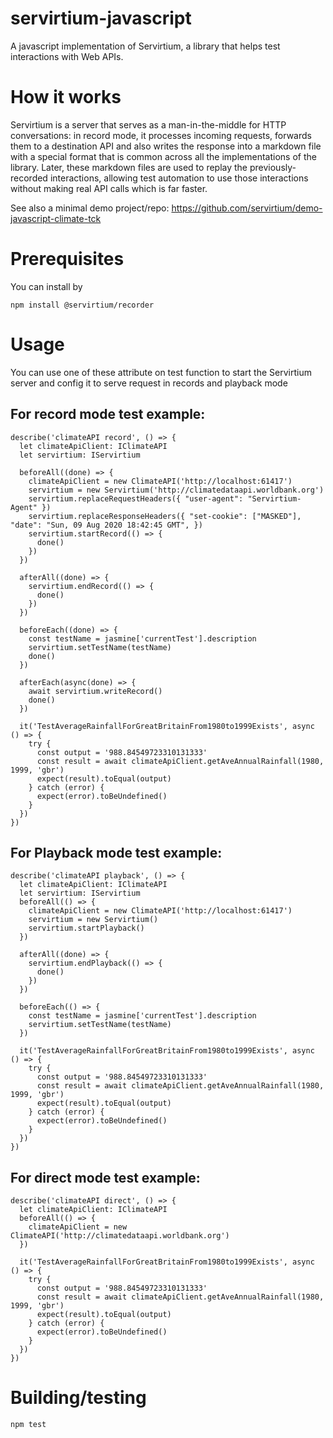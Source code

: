# servirtium-javascript

A javascript implementation of Servirtium, a library that helps test interactions with Web APIs.

# How it works

Servirtium is a server that serves as a man-in-the-middle for HTTP conversations: in record mode, it processes incoming requests, forwards them to a 
destination API and also writes the response into a markdown file with a special format that is common across all the 
implementations of the library. Later, these markdown files are used to replay the previously-recorded interactions, allowing test automation 
to use those interactions without making real API calls which is far faster.

See also a minimal demo project/repo: https://github.com/servirtium/demo-javascript-climate-tck

# Prerequisites

You can install by

```
npm install @servirtium/recorder
```

# Usage

You can use one of these attribute on test function to start the Servirtium server and config it to serve request in records and playback mode

## For record mode test example:

```
describe('climateAPI record', () => {
  let climateApiClient: IClimateAPI
  let servirtium: IServirtium

  beforeAll((done) => {
    climateApiClient = new ClimateAPI('http://localhost:61417')
    servirtium = new Servirtium('http://climatedataapi.worldbank.org')
    servirtium.replaceRequestHeaders({ "user-agent": "Servirtium-Agent" })
    servirtium.replaceResponseHeaders({ "set-cookie": ["MASKED"], "date": "Sun, 09 Aug 2020 18:42:45 GMT", })
    servirtium.startRecord(() => {
      done()
    })
  })

  afterAll((done) => {
    servirtium.endRecord(() => {
      done()
    })
  })

  beforeEach((done) => {
    const testName = jasmine['currentTest'].description
    servirtium.setTestName(testName)
    done()
  })

  afterEach(async(done) => {
    await servirtium.writeRecord()
    done()
  })

  it('TestAverageRainfallForGreatBritainFrom1980to1999Exists', async () => {
    try {
      const output = '988.84549723310131333'
      const result = await climateApiClient.getAveAnnualRainfall(1980, 1999, 'gbr')
      expect(result).toEqual(output)
    } catch (error) {
      expect(error).toBeUndefined()
    }
  })
})
```

## For Playback mode test example:

```
describe('climateAPI playback', () => {
  let climateApiClient: IClimateAPI
  let servirtium: IServirtium
  beforeAll(() => {
    climateApiClient = new ClimateAPI('http://localhost:61417')
    servirtium = new Servirtium()
    servirtium.startPlayback()
  })

  afterAll((done) => {
    servirtium.endPlayback(() => {
      done()
    })
  })

  beforeEach(() => {
    const testName = jasmine['currentTest'].description
    servirtium.setTestName(testName)
  })

  it('TestAverageRainfallForGreatBritainFrom1980to1999Exists', async () => {
    try {
      const output = '988.84549723310131333'
      const result = await climateApiClient.getAveAnnualRainfall(1980, 1999, 'gbr')
      expect(result).toEqual(output)
    } catch (error) {
      expect(error).toBeUndefined()
    }
  })
})
```

## For direct mode test example:

```
describe('climateAPI direct', () => {
  let climateApiClient: IClimateAPI
  beforeAll(() => {
    climateApiClient = new ClimateAPI('http://climatedataapi.worldbank.org')
  })

  it('TestAverageRainfallForGreatBritainFrom1980to1999Exists', async () => {
    try {
      const output = '988.84549723310131333'
      const result = await climateApiClient.getAveAnnualRainfall(1980, 1999, 'gbr')
      expect(result).toEqual(output)
    } catch (error) {
      expect(error).toBeUndefined()
    }
  })
})
```

# Building/testing

```
npm test
```
